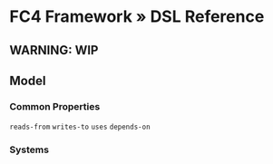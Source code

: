 # FC4 Framework » DSL Reference

## WARNING: WIP

## Model

### Common Properties


`reads-from`
`writes-to`
`uses`
`depends-on`




### Systems
